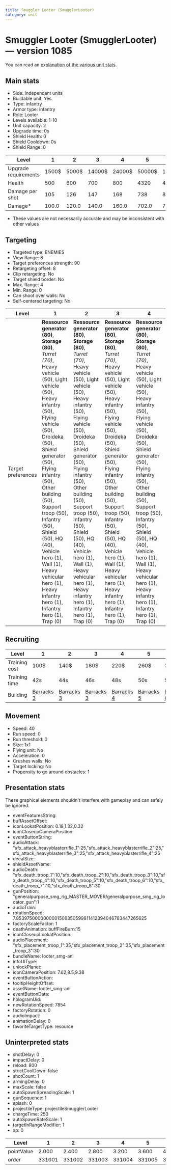 ```yaml
---
title: Smuggler Looter (SmugglerLooter)
category: unit
---
```


# Smuggler Looter (SmugglerLooter) — version 1085

You can read an [explanation  of the various unit stats](unitexplained.md).

## Main stats

  * Side: Independant units
  * Buildable unit: Yes
  * Type: infantry
  * Armor type: infantry
  * Role: Looter
  * Levels available: 1-10
  * Unit capacity: 2
  * Upgrade time: 0s
  * Shield Health: 0
  * Shield Cooldown: 0s
  * Shield Range: 0

|Level               |1    |2    |3     |4     |5     |6      |7      |8      |9       |10      |
|--------------------|-----|-----|------|------|------|-------|-------|-------|--------|--------|
|Upgrade requirements|1500$|5000$|14000$|24000$|50000$|100000$|200000$|750000$|2000000$|4000000$|
|Health              |500  |600  |700   |800   |4320  |4800   |5280   |5760   |6240    |7200    |
|Damage per shot     |105  |126  |147   |168   |738   |819    |901    |983    |1065    |1229    |
|Damage*             |100.0|120.0|140.0 |160.0 |702.0 |780.0  |858.0  |936.0  |1014.0  |1170.0  |

* These values are not necessarily accurate and may be inconsistent with other values

## Targeting

  * Targeted type: ENEMIES
  * View Range: 8
  * Target preferences strength: 90
  * Retargeting offset: 8
  * Clip retargeting: No
  * Target shield border: No
  * Max. Range: 4
  * Min. Range: 0
  * Can shoot over walls: No
  * Self-centered targeting: No

|Level             |1                                                                                                                                                                                                                                                                                                                                                                                                    |2                                                                                                                                                                                                                                                                                                                                                                                                    |3                                                                                                                                                                                                                                                                                                                                                                                                    |4                                                                                                                                                                                                                                                                                                                                                                                                    |5                                                                                                                                                                                                                                                                                                                                                                                                        |6                                                                                                                                                                                                                                                                                                                                                                                                        |7                                                                                                                                                                                                                                                                                                                                                                                                        |8                                                                                                                                                                                                                                                                                                                                                                                                        |9                                                                                                                                                                                                                                                                                                                                                                                                        |10                                                                                                                                                                                                                                                                                                                                                                                                       |
|------------------|-----------------------------------------------------------------------------------------------------------------------------------------------------------------------------------------------------------------------------------------------------------------------------------------------------------------------------------------------------------------------------------------------------|-----------------------------------------------------------------------------------------------------------------------------------------------------------------------------------------------------------------------------------------------------------------------------------------------------------------------------------------------------------------------------------------------------|-----------------------------------------------------------------------------------------------------------------------------------------------------------------------------------------------------------------------------------------------------------------------------------------------------------------------------------------------------------------------------------------------------|-----------------------------------------------------------------------------------------------------------------------------------------------------------------------------------------------------------------------------------------------------------------------------------------------------------------------------------------------------------------------------------------------------|---------------------------------------------------------------------------------------------------------------------------------------------------------------------------------------------------------------------------------------------------------------------------------------------------------------------------------------------------------------------------------------------------------|---------------------------------------------------------------------------------------------------------------------------------------------------------------------------------------------------------------------------------------------------------------------------------------------------------------------------------------------------------------------------------------------------------|---------------------------------------------------------------------------------------------------------------------------------------------------------------------------------------------------------------------------------------------------------------------------------------------------------------------------------------------------------------------------------------------------------|---------------------------------------------------------------------------------------------------------------------------------------------------------------------------------------------------------------------------------------------------------------------------------------------------------------------------------------------------------------------------------------------------------|---------------------------------------------------------------------------------------------------------------------------------------------------------------------------------------------------------------------------------------------------------------------------------------------------------------------------------------------------------------------------------------------------------|---------------------------------------------------------------------------------------------------------------------------------------------------------------------------------------------------------------------------------------------------------------------------------------------------------------------------------------------------------------------------------------------------------|
|Target preferences|**Ressource generator (80)**, **Storage (80)**, _Turret (70)_, Heavy vehicle (50), Light vehicle (50), Heavy infantry (50), Flying vehicle (50), Droideka (50), Shield generator (50), Flying infantry (50), Other building (50), Support troop (50), Infantry (50), Shield (50), HQ (40), Vehicle hero (1), Wall (1), Heavy vehicular hero (1), Heavy infantry hero (1), Infantry hero (1), Trap (0)|**Ressource generator (80)**, **Storage (80)**, _Turret (70)_, Heavy vehicle (50), Light vehicle (50), Heavy infantry (50), Flying vehicle (50), Droideka (50), Shield generator (50), Flying infantry (50), Other building (50), Support troop (50), Infantry (50), Shield (50), HQ (40), Vehicle hero (1), Wall (1), Heavy vehicular hero (1), Heavy infantry hero (1), Infantry hero (1), Trap (0)|**Ressource generator (80)**, **Storage (80)**, _Turret (70)_, Heavy vehicle (50), Light vehicle (50), Heavy infantry (50), Flying vehicle (50), Droideka (50), Shield generator (50), Flying infantry (50), Other building (50), Support troop (50), Infantry (50), Shield (50), HQ (40), Vehicle hero (1), Wall (1), Heavy vehicular hero (1), Heavy infantry hero (1), Infantry hero (1), Trap (0)|**Ressource generator (80)**, **Storage (80)**, _Turret (70)_, Heavy vehicle (50), Light vehicle (50), Heavy infantry (50), Flying vehicle (50), Droideka (50), Shield generator (50), Flying infantry (50), Other building (50), Support troop (50), Infantry (50), Shield (50), HQ (40), Vehicle hero (1), Wall (1), Heavy vehicular hero (1), Heavy infantry hero (1), Infantry hero (1), Trap (0)|**Ressource generator (80)**, **Storage (80)**, _Turret (70)_, Heavy vehicle (50), Light vehicle (50), Vehicle hero (50), Heavy infantry (50), Flying vehicle (50), Droideka (50), Shield generator (50), Flying infantry (50), Other building (50), Support troop (50), Infantry (50), Shield (50), Heavy vehicular hero (50), Heavy infantry hero (50), Infantry hero (50), HQ (40), Wall (1), Trap (0)|**Ressource generator (80)**, **Storage (80)**, _Turret (70)_, Heavy vehicle (50), Light vehicle (50), Vehicle hero (50), Heavy infantry (50), Flying vehicle (50), Droideka (50), Shield generator (50), Flying infantry (50), Other building (50), Support troop (50), Infantry (50), Shield (50), Heavy vehicular hero (50), Heavy infantry hero (50), Infantry hero (50), HQ (40), Wall (1), Trap (0)|**Ressource generator (80)**, **Storage (80)**, _Turret (70)_, Heavy vehicle (50), Light vehicle (50), Vehicle hero (50), Heavy infantry (50), Flying vehicle (50), Droideka (50), Shield generator (50), Flying infantry (50), Other building (50), Support troop (50), Infantry (50), Shield (50), Heavy vehicular hero (50), Heavy infantry hero (50), Infantry hero (50), HQ (40), Wall (1), Trap (0)|**Ressource generator (80)**, **Storage (80)**, _Turret (70)_, Heavy vehicle (50), Light vehicle (50), Vehicle hero (50), Heavy infantry (50), Flying vehicle (50), Droideka (50), Shield generator (50), Flying infantry (50), Other building (50), Support troop (50), Infantry (50), Shield (50), Heavy vehicular hero (50), Heavy infantry hero (50), Infantry hero (50), HQ (40), Wall (1), Trap (0)|**Ressource generator (80)**, **Storage (80)**, _Turret (70)_, Heavy vehicle (50), Light vehicle (50), Vehicle hero (50), Heavy infantry (50), Flying vehicle (50), Droideka (50), Shield generator (50), Flying infantry (50), Other building (50), Support troop (50), Infantry (50), Shield (50), Heavy vehicular hero (50), Heavy infantry hero (50), Infantry hero (50), HQ (40), Wall (1), Trap (0)|**Ressource generator (80)**, **Storage (80)**, _Turret (70)_, Heavy vehicle (50), Light vehicle (50), Vehicle hero (50), Heavy infantry (50), Flying vehicle (50), Droideka (50), Shield generator (50), Flying infantry (50), Other building (50), Support troop (50), Infantry (50), Shield (50), Heavy vehicular hero (50), Heavy infantry hero (50), Infantry hero (50), HQ (40), Wall (1), Trap (0)|

## Recruiting

|Level        |1                                  |2                                  |3                                  |4                                  |5                                  |6                                  |7                                  |8                                  |9                                  |10                                  |
|-------------|-----------------------------------|-----------------------------------|-----------------------------------|-----------------------------------|-----------------------------------|-----------------------------------|-----------------------------------|-----------------------------------|-----------------------------------|------------------------------------|
|Training cost|100$                               |140$                               |180$                               |220$                               |260$                               |300$                               |340$                               |380$                               |420$                               |460$                                |
|Training time|42s                                |44s                                |46s                                |48s                                |50s                                |52s                                |54s                                |56s                                |58s                                |1m                                  |
|Building     |[Barracks 3](smugglerBarracks.html)|[Barracks 3](smugglerBarracks.html)|[Barracks 3](smugglerBarracks.html)|[Barracks 4](smugglerBarracks.html)|[Barracks 5](smugglerBarracks.html)|[Barracks 6](smugglerBarracks.html)|[Barracks 7](smugglerBarracks.html)|[Barracks 8](smugglerBarracks.html)|[Barracks 9](smugglerBarracks.html)|[Barracks 10](smugglerBarracks.html)|

## Movement

  * Speed: 40
  * Run speed: 0
  * Run threshold: 0
  * Size: 1x1
  * Flying unit: No
  * Acceleration: 0
  * Crushes walls: No
  * Target locking: No
  * Propensity to go around obstacles: 1

## Presentation stats

These graphical elements shouldn't interfere with gameplay and can safely be ignored.

  * eventFeaturesString: 
  * buffAssetOffset: 
  * iconLookatPosition: 0.18,1.32,0.32
  * iconCloseupCameraPosition: 
  * eventButtonString: 
  * audioAttack: "sfx_attack_heavyblasterrifle_1":25,"sfx_attack_heavyblasterrifle_2":25,"sfx_attack_heavyblasterrifle_3":25,"sfx_attack_heavyblasterrifle_4":25
  * decalSize: 
  * shieldAssetName: 
  * audioDeath: "sfx_death_troop_1":10,"sfx_death_troop_2":10,"sfx_death_troop_3":10,"sfx_death_troop_4":10,"sfx_death_troop_5":10,"sfx_death_troop_6":10,"sfx_death_troop_7":10,"sfx_death_troop_8":30
  * gunPosition: "generalpurpose_smg_rig_MASTER_MOVER/generalpurpose_smg_rig_locator_gun":1
  * audioTrain: 
  * rotationSpeed: 7.8539750000000001506350599811412394046783447265625
  * factoryScaleFactor: 1
  * deathAnimation: buffFireBurn:15
  * iconCloseupLookatPosition: 
  * audioPlacement: "sfx_placement_troop_1":35,"sfx_placement_troop_2":35,"sfx_placement_troop_3":30
  * bundleName: looter_smg-ani
  * infoUIType: 
  * unlockPlanet: 
  * iconCameraPosition: 7.62,8.5,9.38
  * eventButtonAction: 
  * tooltipHeightOffset: 
  * assetName: looter_smg-ani
  * eventButtonData: 
  * hologramUid: 
  * newRotationSpeed: 7854
  * factoryRotation: 0
  * audioImpact: 
  * animationDelay: 0
  * favoriteTargetType: resource

## Uninterpreted stats

  * shotDelay: 0
  * impactDelay: 0
  * reload: 800
  * strictCoolDown: false
  * shotCount: 1
  * armingDelay: 0
  * maxScale: false
  * autoSpawnSpreadingScale: 1
  * gunSequence: 1
  * splash: 0
  * projectileType: projectileSmugglerLooter
  * chargeTime: 250
  * autoSpawnRateScale: 1
  * targetInRangeModifier: 1
  * xp: 0

|Level     |1     |2     |3     |4     |5     |6     |7     |8     |9     |10    |
|----------|------|------|------|------|------|------|------|------|------|------|
|pointValue|2.000 |2.400 |2.800 |3.200 |3.600 |4.000 |4.400 |4.800 |5.200 |6.000 |
|order     |331001|331002|331003|331004|331005|331006|331007|331008|331009|331010|

